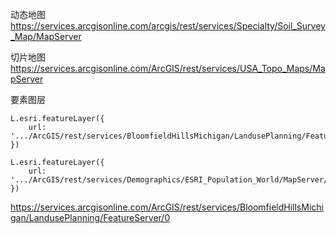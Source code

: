
动态地图 https://services.arcgisonline.com/arcgis/rest/services/Specialty/Soil_Survey_Map/MapServer

切片地图 https://services.arcgisonline.com/ArcGIS/rest/services/USA_Topo_Maps/MapServer

要素图层 
```
L.esri.featureLayer({
    url: '.../ArcGIS/rest/services/BloomfieldHillsMichigan/LandusePlanning/FeatureServer/0'
})
 
L.esri.featureLayer({
    url: '.../ArcGIS/rest/services/Demographics/ESRI_Population_World/MapServer/0'
})
```

https://services.arcgisonline.com/ArcGIS/rest/services/BloomfieldHillsMichigan/LandusePlanning/FeatureServer/0